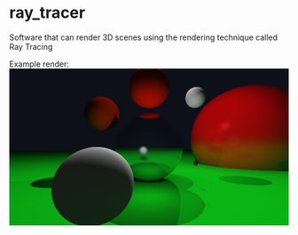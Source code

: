 # ray_tracer
Software that can render 3D scenes using the rendering technique called Ray Tracing

Example render:
![example render](https://raw.githubusercontent.com/aleksandar-j/ray_tracer/master/readme/example_render.png)
